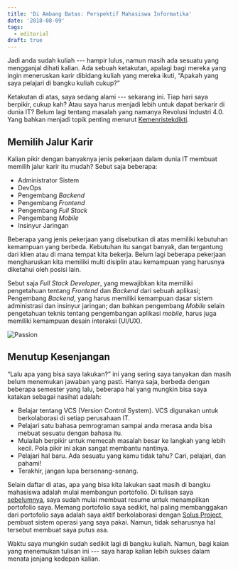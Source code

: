 ```yaml
---
title: 'Di Ambang Batas: Perspektif Mahasiswa Informatika'
date: '2018-08-09'
tags:
  - editorial
draft: true
---
```

Jadi anda sudah kuliah --- hampir lulus, namun masih ada sesuatu yang mengganjal dihati kalian. Ada sebuah ketakutan, apalagi bagi mereka yang ingin meneruskan karir dibidang kuliah yang mereka ikuti, “Apakah yang saya pelajari di bangku kuliah cukup?”

Ketakutan di atas, saya sedang alami --- sekarang ini. Tiap hari saya berpikir, cukup kah? Atau saya harus menjadi lebih untuk dapat berkarir di dunia IT? Belum lagi tentang masalah yang namanya Revolusi Industri 4.0. Yang bahkan menjadi topik penting menurut [Kemenristekdikti](https://www.ristekdikti.go.id/pengembangan-iptek-dan-pendidikan-tinggi-di-era-revolusi-industri-4-0/).

## Memilih Jalur Karir

Kalian pikir dengan banyaknya jenis pekerjaan dalam dunia IT membuat memilih jalur karir itu mudah? Sebut saja beberapa:

- Administrator Sistem
- DevOps
- Pengembang *Backend*
- Pengembang *Frontend*
- Pengembang *Full Stack*
- Pengembang *Mobile*
- Insinyur Jaringan

Beberapa yang jenis pekerjaan yang disebutkan di atas memiliki kebutuhan kemampuan yang berbeda. Kebutuhan itu sangat banyak, dan tergantung dari klien atau di mana tempat kita bekerja. Belum lagi beberapa pekerjaan mengharuskan kita memiliki multi disiplin atau kemampuan yang harusnya diketahui oleh posisi lain.

Sebut saja *Full Stack Developer*, yang mewajibkan kita memiliki pengetahuan tentang *Frontend* dan *Backend* dari sebuah aplikasi; Pengembang *Backend*, yang harus memiliki kemampuan dasar sistem administrasi dan insinyur jaringan; dan bahkan pengembang *Mobile* selain pengetahuan teknis tentang pengembangan aplikasi *mobile*, harus juga memiliki kemampuan desain interaksi (UI/UX).

![Passion](https://source.unsplash.com/TamMbr4okv4/720x405)

## Menutup Kesenjangan

“Lalu apa yang bisa saya lakukan?” ini yang sering saya tanyakan dan masih belum menemukan jawaban yang pasti. Hanya saja, berbeda dengan beberapa semester yang lalu, beberapa hal yang mungkin bisa saya katakan sebagai nasihat adalah:

- Belajar tentang VCS (Version Control System). VCS digunakan untuk berkolaborasi di setiap perusahaan IT.
- Pelajari satu bahasa pemrograman sampai anda merasa anda bisa mebuat sesuatu dengan bahasa itu.
- Mulailah berpikir untuk memecah masalah besar ke langkah yang lebih kecil. Pola pikir ini akan sangat membantu nantinya.
- Pelajari hal baru. Ada sesuatu yang kamu tidak tahu? Cari, pelajari, dan pahami!
- Terakhir, jangan lupa bersenang-senang.

Selain daftar di atas, apa yang bisa kita lakukan saat masih di bangku mahasiswa adalah mulai membangun portofolio. Di tulisan saya [sebelumnya](https://yurizal-san.com/blog/kenapa-membuat-r%C3%A9sum%C3%A9-dengan-latex/), saya sudah mulai membuat resume untuk menampilkan portofolio saya. Memang portofolio saya sedikit, hal paling membanggakan dari portofolio saya adalah saya aktif berkolaborasi dengan [Solus Project](https://yurizal-san.com/blog/solus-project-sebuah-pengalaman/), pembuat sistem operasi yang saya pakai. Namun, tidak seharusnya hal tersebut membuat saya putus asa.

Waktu saya mungkin sudah sedikit lagi di bangku kuliah. Namun, bagi kaian yang menemukan tulisan ini --- saya harap kalian lebih sukses dalam menata jenjang kedepan kalian.

